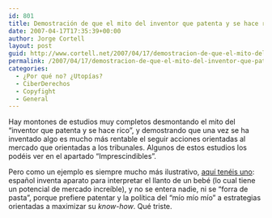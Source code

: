 ```yaml
---
id: 801
title: Demostración de que el mito del inventor que patenta y se hace rico es una FALACIA
date: 2007-04-17T17:35:39+00:00
author: Jorge Cortell
layout: post
guid: http://www.cortell.net/2007/04/17/demostracion-de-que-el-mito-del-inventor-que-patenta-y-se-hace-rico-es-una-falacia/
permalink: /2007/04/17/demostracion-de-que-el-mito-del-inventor-que-patenta-y-se-hace-rico-es-una-falacia/
categories:
  - ¿Por qué no? ¿Utopías?
  - CiberDerechos
  - Copyfight
  - General
---
```

Hay montones de estudios muy completos desmontando el mito del &#8220;inventor que patenta y se hace rico&#8221;, y demostrando que una vez se ha inventado algo es mucho más rentable el seguir acciones orientadas al mercado que orientadas a los tribunales. Algunos de estos estudios los podéis ver en el apartado &#8220;Imprescindibles&#8221;.

Pero como un ejemplo es siempre mucho más ilustrativo, <a title="Why Cry Baby Monagas" target="_blank" href="http://www.google.com/search?client=safari&rls=es&q=why+cry+baby+monagas&ie=UTF-8&oe=UTF-8">aquí­ tenéis uno</a>: español inventa aparato para interpretar el llanto de un bebé (lo cual tiene un potencial de mercado increí­ble), y no se entera nadie, ni se &#8220;forra de pasta&#8221;, porque prefiere patentar y la polí­tica del &#8220;mí­o mí­o mí­o&#8221; a estrategias orientadas a maximizar su _know-how_. Qué triste.
